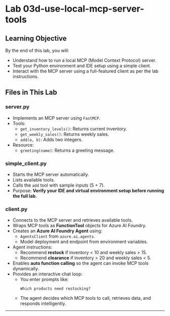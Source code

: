 # Lab 03d-use-local-mcp-server-tools

## Learning Objective
By the end of this lab, you will:
- Understand how to run a local MCP (Model Context Protocol) server.
- Test your Python environment and IDE setup using a simple client.
- Interact with the MCP server using a full-featured client as per the lab instructions.



## Files in This Lab
### **server.py**
- Implements an MCP server using `FastMCP`.
- Tools:
  - `get_inventory_levels()`: Returns current inventory.
  - `get_weekly_sales()`: Returns weekly sales.
  - `add(a, b)`: Adds two integers.
- Resource:
  - `greeting(name)`: Returns a greeting message.

### **simple_client.py**
- Starts the MCP server automatically.
- Lists available tools.
- Calls the `add` tool with sample inputs (5 + 7).
- Purpose: **Verify your IDE and virtual environment setup before running the full lab.**

### **client.py**
- Connects to the MCP server and retrieves available tools.
- Wraps MCP tools as **FunctionTool** objects for Azure AI Foundry.
- Creates an **Azure AI Foundry Agent** using:
  - `AgentsClient` from `azure.ai.agents`.
  - Model deployment and endpoint from environment variables.
- Agent instructions:
  - Recommend **restock** if inventory < 10 and weekly sales > 15.
  - Recommend **clearance** if inventory > 20 and weekly sales < 5.
- Enables **auto function calling** so the agent can invoke MCP tools dynamically.
- Provides an interactive chat loop:
  - You enter prompts like:  
    ```
    Which products need restocking?
    ```
  - The agent decides which MCP tools to call, retrieves data, and responds intelligently.

---

